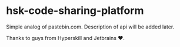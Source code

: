 ﻿# hsk-code-sharing-platform

Simple analog of pastebin.com. 
Description of api will be added later.


Thanks to guys from Hyperskill and Jetbrains :heart:.
